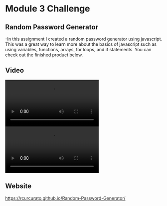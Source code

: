 # Module 3 Challenge

## Random Password Generator

-In this assignment I created a random password generator using javascript. This was a great way to learn more about the basics of javascript such as using variables, functions, arrays, for loops, and if statements. You can check out the finished product below.

## Video
<video src="assets/password%20generator%201.mp4" controls title="Title"></video>
<video src="assets/password%20generator%202.mp4" controls title="Title"></video>
## Website

https://rcurcurato.github.io/Random-Password-Generator/